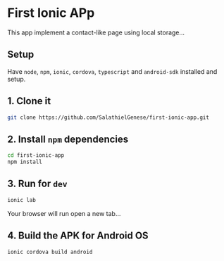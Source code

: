 # First Ionic APp

This app implement a contact-like page using local storage...

## Setup

Have `node`, `npm`, `ionic`, `cordova`, `typescript` and `android-sdk` installed and setup.

## 1. Clone it

```bash
git clone https://github.com/SalathielGenese/first-ionic-app.git
```

## 2. Install `npm` dependencies

```bash
cd first-ionic-app
npm install
```

## 3. Run for `dev`

```bash
ionic lab
```

Your browser will run open a new tab...

## 4. Build the APK for Android OS

```bash
ionic cordova build android
```